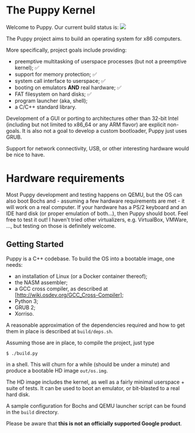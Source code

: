 # The Puppy Kernel

Welcome to Puppy. Our current build status is: [![](https://travis-ci.org/egranata/puppy.svg?branch=master)](https://travis-ci.org/egranata/puppy)

The Puppy project aims to build an operating system for x86 computers.

More specifically, project goals include providing:

- preemptive multitasking of userspace processes (but not a preemptive kernel); ✅
- support for memory protection; ✅
- system call interface to userspace; ✅
- booting on emulators **AND** real hardware; ✅
- FAT filesystem on hard disks; ✅
- program launcher (aka, shell);
- a C/C++ standard library.

Development of a GUI or porting to architectures other than 32-bit Intel (including but not limited to x86_64 or any ARM flavor) are explicit non-goals. It is also not a goal to develop a custom bootloader, Puppy just uses GRUB.

Support for network connectivity, USB, or other interesting hardware would be nice to have.

# Hardware requirements

Most Puppy development and testing happens on QEMU, but the OS can also boot Bochs and - assuming a few hardware requirements are met - it will work on a real computer. If your hardware has a PS/2 keyboard and an IDE hard disk (or proper emulation of both...), then Puppy should boot. Feel free to test it out! I haven't tried other virtualizers, e.g. VirtualBox, VMWare, ..., but testing on those is definitely welcome.

## Getting Started

Puppy is a C++ codebase. To build the OS into a bootable image, one needs:
- an installation of Linux (or a Docker container thereof);
- the NASM assembler;
- a GCC cross compiler, as described at [http://wiki.osdev.org/GCC_Cross-Compiler];
- Python 3;
- GRUB 2;
- Xorriso.

A reasonable approximation of the dependencies required and how to get them in place is described at `build/deps.sh`.

Assuming those are in place, to compile the project, just type

```
$ ./build.py
```

in a shell. This will churn for a while (should be under a minute) and produce a bootable HD image `out/os.img`.

The HD image includes the kernel, as well as a fairly minimal userspace + suite of tests. It can be used to boot an emulator, or bit-blasted to a real hard disk.

A sample configuration for Bochs and QEMU launcher script can be found in the `build` directory.

Please be aware that **this is not an officially supported Google product**.
